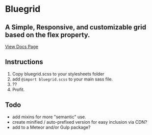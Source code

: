# Bluegrid
## A Simple, Responsive, and customizable grid based on the flex property.

[View Docs Page](http://colbycheeze.github.io/bluegrid/)

## Instructions
1. Copy bluegrid.scss to your stylesheets folder
2. add `@import bluegrid.scss` to your main sass file.
3. ??
4. Profit.

## Todo
 - add mixins for more "semantic" use.
 - create minified / auto-prefixed version for easy inclusion via CDN?
 - add to a Meteor and/or Gulp package?
